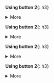 **Using button 2**{:.h3}<br>

<details class="details-reset mt-3">
  <summary class="btn-link">More <span class=""></summary>
  <div class="border p-3 mt-2">Hidden text</div>
</details>

**Using button 2**{:.h3}<br>

<details class="details-reset mt-3">
  <summary class="btn-link">More <span></summary>
  <div class="border p-3 mt-2">Hidden text</div>
</details>

**Using button 2**{:.h3}<br>

<details class="details-reset mt-3">
  <summary class="btn-link">More </summary>
  <div class="border p-3 mt-2">Hidden text</div>
</details>

**Using button 2**{:.h3}<br>

<details class="details-reset mt-3">
  <summary class="btn-link">More <span class="dropdown-caret"></summary>
  <div class="border p-3 mt-2">Hidden text</div>
</details>
